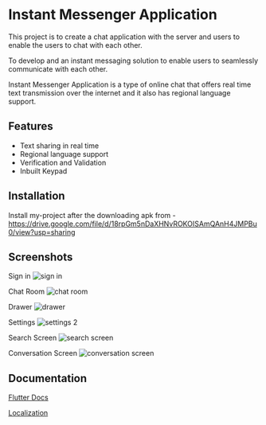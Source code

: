 
# Instant Messenger Application

This project is to create a chat application with the server and users to enable the users to chat with each other.

To develop and an instant messaging solution to enable users to seamlessly communicate with each other.

Instant Messenger Application is a type of online chat that offers real time text transmission over the internet and it also has regional language support.

## Features

- Text sharing in real time
- Regional language support
- Verification and Validation
- Inbuilt Keypad

## Installation 

Install my-project after the downloading apk from - https://drive.google.com/file/d/18rpGm5nDaXHNvROKOISAmQAnH4JMPBu0/view?usp=sharing

## Screenshots
Sign in
![sign in](https://user-images.githubusercontent.com/56354232/125045087-3c970080-e0ba-11eb-8316-292170bb4103.jpg)

Chat Room
![chat room](https://user-images.githubusercontent.com/56354232/125045091-3dc82d80-e0ba-11eb-8d1a-7c574b62c3a6.jpg)

Drawer
![drawer](https://user-images.githubusercontent.com/56354232/125045093-3dc82d80-e0ba-11eb-9358-0f80dfccab58.jpg)

Settings
![settings 2](https://user-images.githubusercontent.com/56354232/125045094-3e60c400-e0ba-11eb-9301-abf79aea89f1.jpg)

Search Screen
![search screen](https://user-images.githubusercontent.com/56354232/125045097-3ef95a80-e0ba-11eb-8add-4909be03c09d.jpg)

Conversation Screen
![conversation screen](https://user-images.githubusercontent.com/56354232/125045100-3ef95a80-e0ba-11eb-93f8-3d309a4c6b30.jpg)

## Documentation

[Flutter Docs](https://flutter.dev/)

[Localization](https://flutter.dev/docs/development/accessibility-and-localization/internationalization)

  
